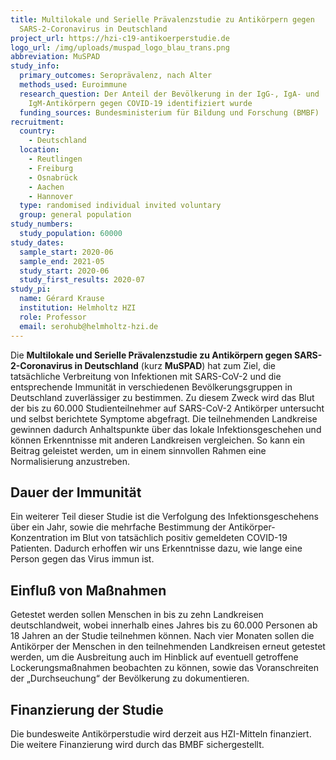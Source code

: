 ```yaml
---
title: Multilokale und Serielle Prävalenzstudie zu Antikörpern gegen
  SARS-2-Coronavirus in Deutschland
project_url: https://hzi-c19-antikoerperstudie.de
logo_url: /img/uploads/muspad_logo_blau_trans.png
abbreviation: MuSPAD
study_info:
  primary_outcomes: Seroprävalenz, nach Alter
  methods_used: Euroimmune
  research_question: Der Anteil der Bevölkerung in der IgG-, IgA- und
    IgM-Antikörpern gegen COVID-19 identifiziert wurde
  funding_sources: Bundesministerium für Bildung und Forschung (BMBF)
recruitment:
  country:
    - Deutschland
  location:
    - Reutlingen
    - Freiburg
    - Osnabrück
    - Aachen
    - Hannover
  type: randomised individual invited voluntary
  group: general population
study_numbers:
  study_population: 60000
study_dates:
  sample_start: 2020-06
  sample_end: 2021-05
  study_start: 2020-06
  study_first_results: 2020-07
study_pi:
  name: Gérard Krause
  institution: Helmholtz HZI
  role: Professor
  email: serohub@helmholtz-hzi.de
---
```

Die **Multilokale und Serielle Prävalenzstudie zu Antikörpern gegen SARS-2-Coronavirus in Deutschland** (kurz **MuSPAD**) hat zum Ziel, die tatsächliche Verbreitung von Infektionen mit SARS-CoV-2 und die entsprechende Immunität in verschiedenen Bevölkerungsgruppen in Deutschland zuverlässiger zu bestimmen. Zu diesem Zweck wird das Blut der bis zu 60.000 Studienteilnehmer auf SARS-CoV-2 Antikörper untersucht und selbst berichtete Symptome abgefragt. Die teilnehmenden Landkreise gewinnen dadurch Anhaltspunkte über das lokale Infektionsgeschehen und können Erkenntnisse mit anderen Landkreisen vergleichen. So kann ein Beitrag geleistet werden, um in einem sinnvollen Rahmen eine Normalisierung anzustreben.

## Dauer der Immunität
Ein weiterer Teil dieser Studie ist die Verfolgung des Infektionsgeschehens über ein Jahr, sowie die mehrfache Bestimmung der Antikörper-Konzentration im Blut von tatsächlich positiv gemeldeten COVID-19 Patienten. Dadurch erhoffen wir uns Erkenntnisse dazu, wie lange eine Person gegen das Virus immun ist.

## Einfluß von Maßnahmen
Getestet werden sollen Menschen in bis zu zehn Landkreisen deutschlandweit, wobei innerhalb eines Jahres bis zu 60.000 Personen ab 18 Jahren an der Studie teilnehmen können. Nach vier Monaten sollen die Antikörper der Menschen in den teilnehmenden Landkreisen erneut getestet werden, um die Ausbreitung auch im Hinblick auf eventuell getroffene Lockerungsmaßnahmen beobachten zu können, sowie das Voranschreiten der „Durchseuchung“ der Bevölkerung zu dokumentieren.

## Finanzierung der Studie
Die bundesweite Antikörperstudie wird derzeit aus HZI-Mitteln finanziert. Die weitere Finanzierung wird durch das BMBF sichergestellt.